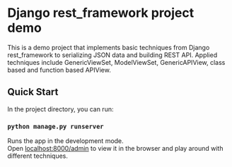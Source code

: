 # Django rest_framework project demo

This is a demo project that implements basic techniques from Django rest_framework to serializing JSON data and 
building REST API. Applied techniques include GenericViewSet, ModelViewSet, GenericAPIView, class based and function based APIView.

## Quick Start

In the project directory, you can run:

### `python manage.py runserver`


Runs the app in the development mode.<br>
Open [localhost:8000/admin](localhost:8000) to view it in the browser and play around with different techniques.


